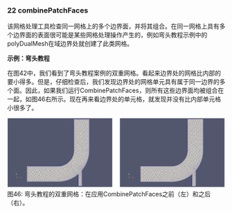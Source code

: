 ### 22 combinePatchFaces

该网格处理工具检查同一网格上的多个边界面，并将其组合。在同一网格上具有多个边界面的表面很可能是某些网格处理操作产生的，例如弯头教程示例中的polyDualMesh在域边界处就创建了此类网格。

**示例：弯头教程**

在图42中，我们看到了弯头教程案例的双重网格。看起来边界处的网格比内部的要小得多。但是，仔细检查后，我们发现边界处的网格单元具有属于同一边界的多个面。因此，如果我们运行CombinePatchFaces，则所有这些边界面均被组合在一起，如图46右所示。现在再来看边界处的单元格，就发现并没有比内部单元格小很多了。

![图像46](images/22-fig46.png)\
图46: 弯头教程的双重网格：在应用CombinePatchFaces之前（左）和之后（右）。

